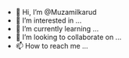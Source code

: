 - 👋 Hi, I’m @Muzamilkarud
- 👀 I’m interested in ...
- 🌱 I’m currently learning ...
- 💞️ I’m looking to collaborate on ...
- 📫 How to reach me ...

<!---
Muzamilkarud/Muzamilkarud is a ✨ special ✨ repository because its `README.md` (this file) appears on your GitHub profile.
You can click the Preview link to take a look at your changes.
--->
